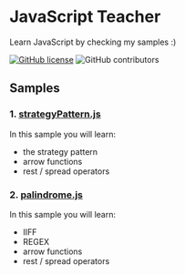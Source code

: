 # JavaScript Teacher

Learn JavaScript by checking my samples :)

[![GitHub license](https://img.shields.io/badge/license-MIT-blue.svg)](https://github.com/rogeroliveira84/javascript-teacher/blob/master/LICENSE) ![GitHub contributors](https://img.shields.io/github/contributors/rogeroliveira84/javascript-teacher.svg?color=orange)

## Samples

### 1. [strategyPattern.js](https://github.com/rogeroliveira84/javascript-teacher/blob/master/strategyPattern.js)

In this sample you will learn:

- the strategy pattern
- arrow functions
- rest / spread operators

### 2. [palindrome.js](https://github.com/rogeroliveira84/javascript-teacher/blob/master/palindrome.js)

In this sample you will learn:

- IIFF
- REGEX
- arrow functions
- rest / spread operators
